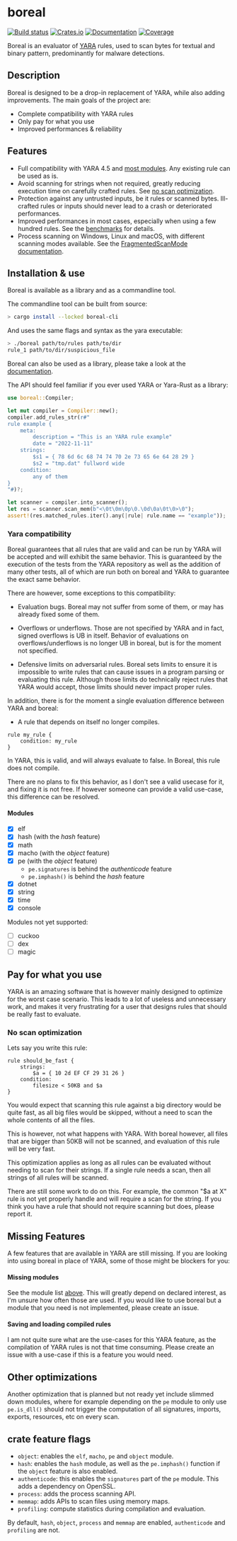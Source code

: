# boreal

[![Build status](https://github.com/vthib/boreal/actions/workflows/ci.yml/badge.svg)](https://github.com/vthib/boreal/actions/workflows/ci.yml)
[![Crates.io](https://img.shields.io/crates/v/boreal.svg)](https://crates.io/crates/boreal)
[![Documentation](https://docs.rs/boreal/badge.svg)](https://docs.rs/boreal)
[![Coverage](https://codecov.io/gh/vthib/boreal/branch/master/graph/badge.svg?token=FVI7Z45KFW)](https://codecov.io/gh/vthib/boreal)

Boreal is an evaluator of [YARA](https://virustotal.github.io/yara/) rules, used to scan bytes for textual and
binary pattern, predominantly for malware detections.

## Description

Boreal is designed to be a drop-in replacement of YARA, while also adding improvements.
The main goals of the project are:

* Complete compatibility with YARA rules
* Only pay for what you use
* Improved performances & reliability

## Features

* Full compatibility with YARA 4.5 and [most modules](#modules). Any existing rule can be used as is.
* Avoid scanning for strings when not required, greatly reducing execution time on carefully crafted
  rules. See [no scan optimization](#no-scan-optimization).
* Protection against any untrusted inputs, be it rules or scanned bytes. Ill-crafted rules or inputs should never
  lead to a crash or deteriorated performances.
* Improved performances in most cases, especially when using a few hundred rules.
  See the [benchmarks](/benches/README.md) for details.
* Process scanning on Windows, Linux and macOS, with different scanning modes available. See the
  [FragmentedScanMode documentation](https://docs.rs/boreal/latest/boreal/scanner/struct.FragmentedScanMode.html).

## Installation & use

Boreal is available as a library and as a commandline tool.

The commandline tool can be built from source:

```bash
> cargo install --locked boreal-cli
```

And uses the same flags and syntax as the yara executable:

```bash
> ./boreal path/to/rules path/to/dir
rule_1 path/to/dir/suspicious_file
```

Boreal can also be used as a library, please take a look at the [documentation](https://docs.rs/boreal).

The API should feel familiar if you ever used YARA or Yara-Rust as a library:

```rust
use boreal::Compiler;

let mut compiler = Compiler::new();
compiler.add_rules_str(r#"
rule example {
    meta:
        description = "This is an YARA rule example"
        date = "2022-11-11"
    strings:
        $s1 = { 78 6d 6c 68 74 74 70 2e 73 65 6e 64 28 29 }
        $s2 = "tmp.dat" fullword wide
    condition:
        any of them
}
"#)?;

let scanner = compiler.into_scanner();
let res = scanner.scan_mem(b"<\0t\0m\0p\0.\0d\0a\0t\0>\0");
assert!(res.matched_rules.iter().any(|rule| rule.name == "example"));
```

### Yara compatibility

Boreal guarantees that all rules that are valid and can be run by YARA will be accepted
and will exhibit the same behavior. This is guaranteed by the execution of the tests from
the YARA repository as well as the addition of many other tests, all of which are run both
on boreal and YARA to guarantee the exact same behavior.

There are however, some exceptions to this compatibility:

* Evaluation bugs. Boreal may not suffer from some of them, or may has already fixed some of them.

* Overflows or underflows. Those are not specified by YARA and in fact, signed overflows is UB in
  itself. Behavior of evaluations on overflows/underflows is no longer UB in boreal, but is
  for the moment not specified.

* Defensive limits on adversarial rules. Boreal sets limits to ensure it is impossible to write
  rules that can cause issues in a program parsing or evaluating this rule. Although those limits
  do technically reject rules that YARA would accept, those limits should never impact proper
  rules.

In addition, there is for the moment a single evaluation difference between YARA and boreal:

* A rule that depends on itself no longer compiles.

```yara
rule my_rule {
    condition: my_rule
}
```

In YARA, this is valid, and will always evaluate to false. In Boreal, this rule does not compile.

There are no plans to fix this behavior, as I don't see a valid usecase for it, and fixing it is not
free. If however someone can provide a valid use-case, this difference can be resolved.

#### Modules

- [x] elf
- [x] hash (with the _hash_ feature)
- [x] math
- [x] macho (with the _object_ feature)
- [x] pe (with the _object_ feature)
  - `pe.signatures` is behind the _authenticode_ feature
  - `pe.imphash()` is behind the _hash_ feature
- [x] dotnet
- [x] string
- [x] time
- [x] console

Modules not yet supported:

- [ ] cuckoo
- [ ] dex
- [ ] magic

## Pay for what you use

YARA is an amazing software that is however mainly designed to optimize for the worst case
scenario. This leads to a lot of useless and unnecessary work, and makes it very frustrating for
a user that designs rules that should be really fast to evaluate.

### No scan optimization

Lets say you write this rule:

```yar
rule should_be_fast {
    strings:
        $a = { 10 2d EF CF 29 31 26 }
    condition:
        filesize < 50KB and $a
}
```

You would expect that scanning this rule against a big directory would be quite fast, as all big
files would be skipped, without a need to scan the whole contents of all the files.

This is however, not what happens with YARA. With boreal however, all files that are bigger than
50KB will not be scanned, and evaluation of this rule will be very fast.

This optimization applies as long as all rules can be evaluated without needing to scan for their
strings. If a single rule needs a scan, then all strings of all rules will be scanned.

There are still some work to do on this. For example, the common "$a at X" rule is not yet
properly handle and will require a scan for the string. If you think you have a rule that should
not require scanning but does, please report it.

## Missing Features

A few features that are available in YARA are still missing. If you are looking into using
boreal in place of YARA, some of those might be blockers for you:

#### Missing modules

See the module list [above](#modules). This will greatly depend on declared interest,
as I'm unsure how often those are used. If you would like to use boreal but a module that you
need is not implemented, please create an issue.

#### Saving and loading compiled rules

I am not quite sure what are the use-cases for this YARA feature, as the compilation of YARA rules
is not that time consuming. Please create an issue with a use-case if this is a feature you would
need.

## Other optimizations

Another optimization that is planned but not ready yet include slimmed down modules, where for
example depending on the `pe` module to only use `pe.is_dll()` should not trigger the computation
of all signatures, imports, exports, resources, etc on every scan.

## crate feature flags

- `object`: enables the `elf`, `macho`, `pe` and `object` module.
- `hash`: enables the `hash` module, as well as the `pe.imphash()` function if the `object`
  feature is also enabled.
- `authenticode`: this enables the `signatures` part of the `pe` module. This adds
  a dependency on OpenSSL.
- `process`: adds the process scanning API.
- `memmap`: adds APIs to scan files using memory maps.
- `profiling`: compute statistics during compilation and evaluation.

By default, `hash`, `object`, `process` and `memmap` are enabled,
`authenticode` and `profiling` are not.
